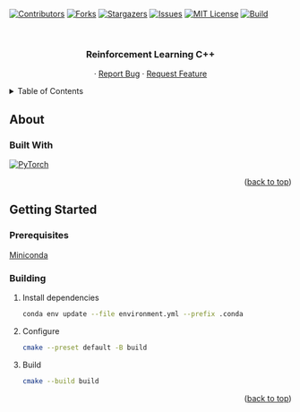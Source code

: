 <a name="readme-top"></a>

[![Contributors][contributors-shield]][contributors-url]
[![Forks][forks-shield]][forks-url]
[![Stargazers][stars-shield]][stars-url]
[![Issues][issues-shield]][issues-url]
[![MIT License][license-shield]][license-url]
[![Build][build-shield]][build-url]

<!-- PROJECT LOGO -->
<br />
<div align="center">
  <h3 align="center">Reinforcement Learning C++</h3>

  <p align="center">
    ·
    <a href="https://github.com/cNoNim/rl-cpp/issues">Report Bug</a>
    ·
    <a href="https://github.com/cNoNim/rl-cpp/issues">Request Feature</a>
  </p>
</div>

<!-- TABLE OF CONTENTS -->
<details>
  <summary>Table of Contents</summary>
  <ol>
    <li>
      <a href="#about">About</a>
      <ul>
        <li><a href="#built-with">Built With</a></li>
      </ul>
    </li>
    <li>
      <a href="#getting-started">Getting Started</a>
      <ul>
        <li><a href="#prerequisites">Prerequisites</a></li>
        <li><a href="#building">Building</a></li>
      </ul>
    </li>
  </ol>
</details>

<!-- ABOUT THE PROJECT -->
## About

### Built With

[![PyTorch][PyTorch.js]][PyTorch-url]

<p align="right">(<a href="#readme-top">back to top</a>)</p>

<!-- GETTING STARTED -->
## Getting Started

### Prerequisites

[Miniconda][miniconda-url]

### Building

1. Install dependencies
   ```sh
   conda env update --file environment.yml --prefix .conda
   ```
2. Configure
   ```sh
   cmake --preset default -B build
   ```
4. Build
   ```sh
   cmake --build build
   ```

<p align="right">(<a href="#readme-top">back to top</a>)</p>

<!-- MARKDOWN LINKS & IMAGES -->
[contributors-shield]: https://img.shields.io/github/contributors/cNoNim/rl-cpp.svg?style=flat
[contributors-url]: https://github.com/cNoNim/rl-cpp/graphs/contributors
[forks-shield]: https://img.shields.io/github/forks/cNoNim/rl-cpp.svg?style=flat
[forks-url]: https://github.com/cNoNim/rl-cpp/network/members
[stars-shield]: https://img.shields.io/github/stars/cNoNim/rl-cpp.svg?style=flat
[stars-url]: https://github.com/cNoNim/rl-cpp/stargazers
[issues-shield]: https://img.shields.io/github/issues/cNoNim/rl-cpp.svg?style=flat
[issues-url]: https://github.com/cNoNim/rl-cpp/issues
[license-shield]: https://img.shields.io/github/license/cNoNim/rl-cpp.svg?style=flat
[license-url]: https://github.com/cNoNim/rl-cpp/blob/master/LICENSE
[build-shield]: https://github.com/cNoNim/rl-cpp/actions/workflows/cmake-multi-platform.yml/badge.svg
[build-url]: https://github.com/cNoNim/rl-cpp/actions/workflows/cmake-multi-platform.yml
[pytorch.js]: https://img.shields.io/badge/pytorch-000000?style=for-the-badge&logo=pytorch
[pytorch-url]: https://pytorch.org/
[miniconda-url]: https://conda.io/miniconda.html
